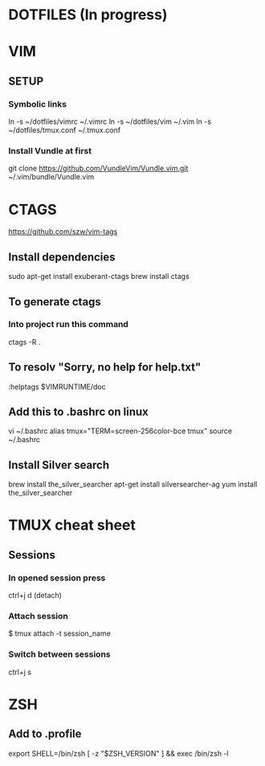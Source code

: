 # DOTFILES (In progress)

# VIM
## SETUP
### Symbolic links
ln -s ~/dotfiles/vimrc ~/.vimrc
ln -s ~/dotfiles/vim ~/.vim
ln -s ~/dotfiles/tmux.conf ~/.tmux.conf

### Install Vundle at first
git clone https://github.com/VundleVim/Vundle.vim.git ~/.vim/bundle/Vundle.vim

# CTAGS
https://github.com/szw/vim-tags

## Install dependencies
sudo apt-get install exuberant-ctags
brew install ctags

## To generate ctags
### Into project run this command
ctags -R .

## To resolv "Sorry, no help for help.txt"
:helptags $VIMRUNTIME/doc


## Add this to .bashrc on linux
vi ~/.bashrc
alias tmux="TERM=screen-256color-bce tmux"
source ~/.bashrc

## Install Silver search
brew install the_silver_searcher
apt-get install silversearcher-ag
yum install the_silver_searcher



# TMUX cheat sheet

## Sessions
### In opened session press
ctrl+j d  (detach)

### Attach session
$ tmux attach -t session_name

### Switch between sessions
ctrl+j s


# ZSH
## Add to .profile
export SHELL=/bin/zsh
[ -z "$ZSH_VERSION" ] && exec /bin/zsh -l
